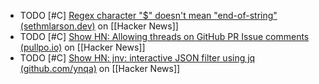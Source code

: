 - TODO [#C] [Regex character "$" doesn't mean "end-of-string" (sethmlarson.dev)](https://news.ycombinator.com/item?id=39763750) on [[Hacker News]]
- TODO [#C] [Show HN: Allowing threads on GitHub PR Issue comments (pullpo.io)](https://news.ycombinator.com/item?id=39765237) on [[Hacker News]]
- TODO [#C] [Show HN: jnv: interactive JSON filter using jq (github.com/ynqa)](https://news.ycombinator.com/item?id=39759325) on [[Hacker News]]